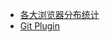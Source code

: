 * [各大浏览器分布统计](https://www.w3counter.com/globalstats.php)
* [Git Plugin](https://github.com/robbyrussell/oh-my-zsh/wiki/Plugin:git)